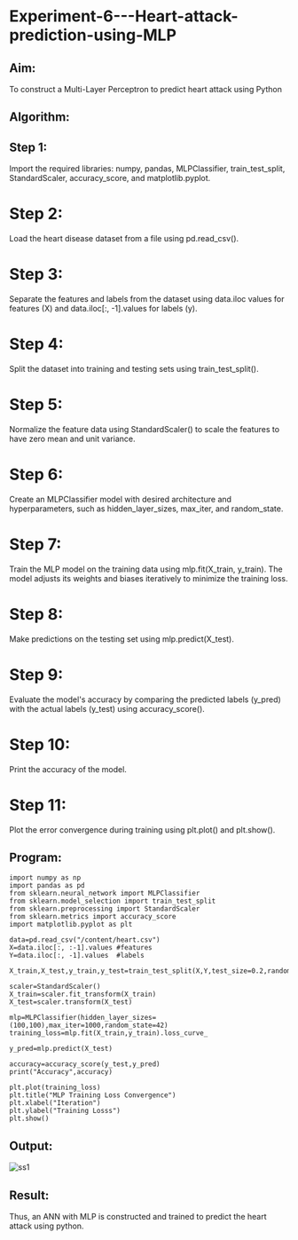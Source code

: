# Experiment-6---Heart-attack-prediction-using-MLP
## Aim:
To construct a  Multi-Layer Perceptron to predict heart attack using Python
## Algorithm:
## Step 1:
Import the required libraries: numpy, pandas, MLPClassifier, train_test_split, StandardScaler, accuracy_score, and matplotlib.pyplot.<br>
# Step 2:
Load the heart disease dataset from a file using pd.read_csv().<br>
# Step 3:
Separate the features and labels from the dataset using data.iloc values for features (X) and data.iloc[:, -1].values for labels (y).<br>
# Step 4:
Split the dataset into training and testing sets using train_test_split().<br>
# Step 5:
Normalize the feature data using StandardScaler() to scale the features to have zero mean and unit variance.<br>
# Step 6:
Create an MLPClassifier model with desired architecture and hyperparameters, such as hidden_layer_sizes, max_iter, and random_state.<br>
# Step 7:
Train the MLP model on the training data using mlp.fit(X_train, y_train). The model adjusts its weights and biases iteratively to minimize the training loss.<br>
# Step 8:
Make predictions on the testing set using mlp.predict(X_test).<br>
# Step 9:
Evaluate the model's accuracy by comparing the predicted labels (y_pred) with the actual labels (y_test) using accuracy_score().<br>
# Step 10:
Print the accuracy of the model.<br>
# Step 11:
Plot the error convergence during training using plt.plot() and plt.show().<br>

## Program:
```
import numpy as np
import pandas as pd
from sklearn.neural_network import MLPClassifier
from sklearn.model_selection import train_test_split
from sklearn.preprocessing import StandardScaler
from sklearn.metrics import accuracy_score
import matplotlib.pyplot as plt

data=pd.read_csv("/content/heart.csv")
X=data.iloc[:, :-1].values #features
Y=data.iloc[:, -1].values  #labels

X_train,X_test,y_train,y_test=train_test_split(X,Y,test_size=0.2,random_state=42)

scaler=StandardScaler()
X_train=scaler.fit_transform(X_train)
X_test=scaler.transform(X_test)

mlp=MLPClassifier(hidden_layer_sizes=(100,100),max_iter=1000,random_state=42)
training_loss=mlp.fit(X_train,y_train).loss_curve_

y_pred=mlp.predict(X_test)

accuracy=accuracy_score(y_test,y_pred)
print("Accuracy",accuracy)

plt.plot(training_loss)
plt.title("MLP Training Loss Convergence")
plt.xlabel("Iteration")
plt.ylabel("Training Losss")
plt.show()

```
## Output:
![ss1](https://github.com/subalakshmivenkat/Experiment-6---Heart-attack-prediction-using-MLP/assets/119393477/e0be92b6-32c3-43f1-8828-457cdcf7544e)

## Result:
Thus, an ANN with MLP is constructed and trained to predict the heart attack using python.
     

